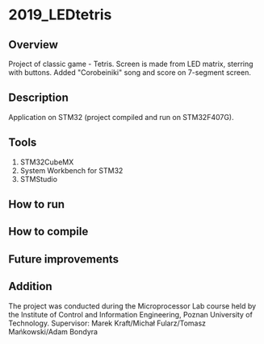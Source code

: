 # 2019_LEDtetris

## Overview
Project of classic game - Tetris. Screen is made from LED matrix, sterring with buttons. Added "Corobeiniki" song and score on 7-segment screen.

## Description
Application on STM32 (project compiled and run on STM32F407G). 

## Tools
1. STM32CubeMX
2. System Workbench for STM32
3. STMStudio 

## How to run
## How to compile
## Future improvements
## Addition

The project was conducted during the Microprocessor Lab course held by the Institute of Control and Information Engineering, Poznan University of Technology.
Supervisor: Marek Kraft/Michał Fularz/Tomasz Mańkowski/Adam Bondyra

